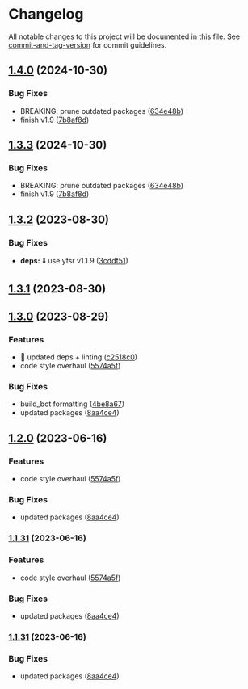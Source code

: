 # Changelog

All notable changes to this project will be documented in this file. See [commit-and-tag-version](https://github.com/absolute-version/commit-and-tag-version) for commit guidelines.

## [1.4.0](https://github.com/suptower/soupify/compare/v1.3.2...v1.4.0) (2024-10-30)


### Bug Fixes

* BREAKING: prune outdated packages ([634e48b](https://github.com/suptower/soupify/commit/634e48b372a5942c34ad3f77dfd1907e3f9d13b1))
* finish v1.9 ([7b8af8d](https://github.com/suptower/soupify/commit/7b8af8d64ae25cfc6706f41a55bb1378ecaad383))

## [1.3.3](https://github.com/suptower/soupify/compare/v1.3.2...v1.3.3) (2024-10-30)


### Bug Fixes

* BREAKING: prune outdated packages ([634e48b](https://github.com/suptower/soupify/commit/634e48b372a5942c34ad3f77dfd1907e3f9d13b1))
* finish v1.9 ([7b8af8d](https://github.com/suptower/soupify/commit/7b8af8d64ae25cfc6706f41a55bb1378ecaad383))

## [1.3.2](https://github.com/suptower/soupify/compare/v1.3.1...v1.3.2) (2023-08-30)


### Bug Fixes

* **deps:** :arrow_down: use ytsr v1.1.9 ([3cddf51](https://github.com/suptower/soupify/commit/3cddf51b9d92848d801509a8b898c373aba2c66e))

## [1.3.1](https://github.com/suptower/soupify/compare/v1.3.0...v1.3.1) (2023-08-30)

## [1.3.0](https://github.com/suptower/soupify/compare/v1.1.4...v1.3.0) (2023-08-29)


### Features

* :green_heart: updated deps + linting ([c2518c0](https://github.com/suptower/soupify/commit/c2518c03c1823b65a01726f897201fef0a5fe460))
* code style overhaul ([5574a5f](https://github.com/suptower/soupify/commit/5574a5f741fa2f1558c20faad723e0a70a77d8ba))


### Bug Fixes

* build_bot formatting ([4be8a67](https://github.com/suptower/soupify/commit/4be8a67b2f74cd236d417d74207f67202fc94cd2))
* updated packages ([8aa4ce4](https://github.com/suptower/soupify/commit/8aa4ce42224fd1a1124f4cdea72acbf724926023))

## [1.2.0](https://github.com/suptower/soupify/compare/v1.1.4...v1.2.0) (2023-06-16)

### Features

- code style overhaul ([5574a5f](https://github.com/suptower/soupify/commit/5574a5f741fa2f1558c20faad723e0a70a77d8ba))

### Bug Fixes

- updated packages ([8aa4ce4](https://github.com/suptower/soupify/commit/8aa4ce42224fd1a1124f4cdea72acbf724926023))

### [1.1.31](https://github.com/suptower/soupify/compare/v1.1.4...v1.1.31) (2023-06-16)

### Features

- code style overhaul ([5574a5f](https://github.com/suptower/soupify/commit/5574a5f741fa2f1558c20faad723e0a70a77d8ba))

### Bug Fixes

- updated packages ([8aa4ce4](https://github.com/suptower/soupify/commit/8aa4ce42224fd1a1124f4cdea72acbf724926023))

### [1.1.31](https://github.com/suptower/soupify/compare/v1.1.4...v1.1.31) (2023-06-16)

### Bug Fixes

- updated packages ([8aa4ce4](https://github.com/suptower/soupify/commit/8aa4ce42224fd1a1124f4cdea72acbf724926023))

